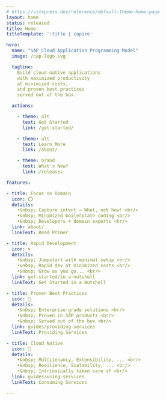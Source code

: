 ```yaml
---
# https://vitepress.dev/reference/default-theme-home-page
layout: home
status: released
title: Home
titleTemplate: ':title | capire'

hero:
  name: "SAP Cloud Application Programming Model"
  image: /cap-logo.svg

  tagline:
    Build cloud-native applications
    with maximized productivity
    at minimized costs,
    and proven best practices
    served out of the box.

  actions:

    - theme: alt
      text: Get Started
      link: /get-started/

    - theme: alt
      text: Learn More
      link: /about/

    - theme: brand
      text: What's New?
      link: /releases

features:

- title: Focus on Domain
  icon: ⭕️
  details:
    •&nbsp; Capture intent ⇒ What, not how! <br/>
    •&nbsp; Minimized boilerplate coding <br/>
    •&nbsp; Developers + domain experts <br/>
  link: about/
  linkText: Read Primer

- title: Rapid Development
  icon: 🌀
  details:
    •&nbsp; Jumpstart with minimal setup <br/>
    •&nbsp; Rapid dev at minimized costs <br/>
    •&nbsp; Grow as you go... <br/>
  link: get-started/in-a-nutshell
  linkText: Get Started in a Nutshell

- title: Proven Best Practices
  icon: 🧩
  details:
    •&nbsp; Enterprise-grade solutions <br/>
    •&nbsp; Proven in SAP products <br/>
    •&nbsp; Served out of the box <br/>
  link: guides/providing-services
  linkText: Providing Services

- title: Cloud Native
  icon: 💯
  details:
    •&nbsp; Multitenancy, Extensibility, ... <br/>
    •&nbsp; Resilience, Scalability, ... <br/>
    •&nbsp; Intrinsically taken care of <br/>
  link: guides/using-services
  linkText: Consuming Services

---
```


<style>
.VPFeature .details li {
  white-space: nowrap;
}
</style>
